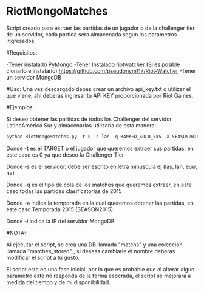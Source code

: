 # RiotMongoMatches

Script creado para extraer las partidas de un jugador o de la challenger tier de un servidor, cada partida sera almacenada segun los
parametros ingresados.


#Requisitos:


-Tener instalado PyMongo
-Tener Instalado riotwatcher (Si es posible clonarlo e instalarlo) https://github.com/pseudonym117/Riot-Watcher
-Tener un servidor MongoDB

#Uso:
Una vez descargado debes crear un archivo api_key.txt o utilizar el que viene, ahi deberás ingresar tu API KEY proporcionada por
Riot Games.


#Ejemplos

Si deseo obtener las partidas de todos los Challenger del servidor LatinoAmérica Sur y almacenarlas utilizaria de esta manera:

```python
python RiotMongoMatches.py -t 0 -s las -q RANKED_SOLO_5x5 -a SEASON2015 -i localhost
```
Donde -t es el TARGET o el jugador que queremos extraer sus partidas, en este caso es 0 ya que deseo la Challenger Tier

Donde -s es el servidor, debe ser escrito en letra minuscula ej (las, lan, euw, na)

Donde -q es el tipo de cola de los matches que queremos extraer, en este caso todas las partidas clasificatorias de 2015

Donde -a indica la temporada en la cual queremos obtener las partidas, en este caso Temporada 2015 (SEASON2015)

Donde -i indica la IP del servidor MongoDB



#NOTA:

Al ejecutar el script, se crea una DB llamada "matchs" y una colección llamada "matches_stored" , si deseas cambiarle el nombre deberas modificar el script a tu gusto.


El script esta en una fase inicial, por lo que es probable que al alterar algun parametro este no responda de la forma esperada, el script se mejorara a medida del tiempo y de mi disponibilidad.

